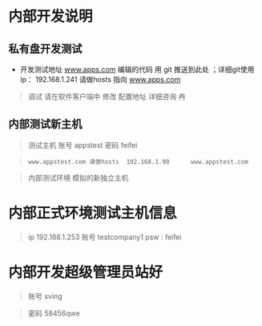 # 内部开发说明

## 私有盘开发测试
* 开发测试地址 www.apps.com 编辑的代码 用 git 推送到此处 ；详细git使用 
      ip： 192.168.1.241 请做hosts 指向 www.apps.com 

>   调试 请在软件客户端中 修改 配置地址 详细咨询 冉
      
## 内部测试新主机

>   测试主机 账号 appstest  密码 feifei

>     www.appstest.com 请做hosts  192.168.1.90      www.appstest.com

>    内部测试环境 模拟的新独立主机
       
# 内部正式环境测试主机信息

> ip 192.168.1.253
> 账号 testcompany1 psw : feifei


# 内部开发超级管理员站好

> 账号 sving

> 密码 58456qwe
